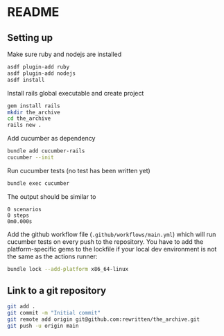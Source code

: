 # README

## Setting up

Make sure ruby and nodejs are installed

```bash
asdf plugin-add ruby
asdf plugin-add nodejs
asdf install
```

Install rails global executable and create project

```bash
gem install rails
mkdir the_archive
cd the_archive
rails new .
```

Add cucumber as dependency

```bash
bundle add cucumber-rails
cucumber --init
```

Run cucumber tests (no test has been written yet)

```bash
bundle exec cucumber
```

The output should be similar to

```plain
0 scenarios
0 steps
0m0.000s
```

Add the github workflow file (`.github/workflows/main.yml`) which will run
cucumber tests on every push to the repository. You have to add the platform-specific
gems to the lockfile if your local dev environment is not the same as the actions
runner:

```bash
bundle lock --add-platform x86_64-linux
```

## Link to a git repository

```bash
git add .
git commit -m "Initial commit"
git remote add origin git@github.com:rewritten/the_archive.git
git push -u origin main
```

